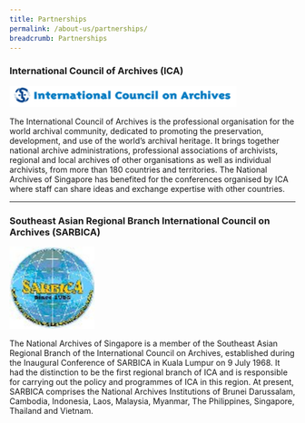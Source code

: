 ```yaml
---
title: Partnerships
permalink: /about-us/partnerships/
breadcrumb: Partnerships
---
```

###  International Council of Archives (ICA)

<img src="/images/ica.gif" alt="International Council on Archives" style="width:400px;">

The International Council of Archives is the professional organisation for the world archival community, dedicated to promoting the preservation, development, and use of the world’s archival heritage. It brings together national archive administrations, professional associations of archivists, regional and local archives of other organisations as well as individual archivists, from more than 180 countries and territories. The National Archives of Singapore has benefited for the conferences organised by ICA where staff can share ideas and exchange expertise with other countries.

<hr>

### Southeast Asian Regional Branch International Council on Archives (SARBICA)

<img src="/images/sarbica.jpg" alt="Sarbica" style="width:150px;">

The National Archives of Singapore is a member of the Southeast Asian Regional Branch of the International Council on Archives, established during the Inaugural Conference of SARBICA in Kuala Lumpur on 9 July 1968. It had the distinction to be the first regional branch of ICA and is responsible for carrying out the policy and programmes of ICA in this region. At present, SARBICA comprises the National Archives Institutions of Brunei Darussalam, Cambodia, Indonesia, Laos, Malaysia, Myanmar, The Philippines, Singapore, Thailand and Vietnam.